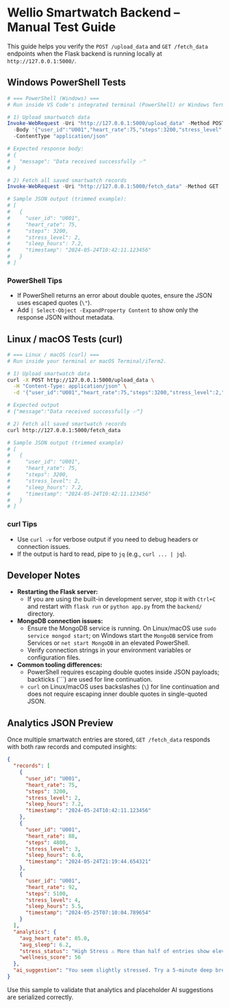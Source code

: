 # Wellio Smartwatch Backend – Manual Test Guide

This guide helps you verify the `POST /upload_data` and `GET /fetch_data` endpoints when the Flask backend is running locally at `http://127.0.0.1:5000/`.

## Windows PowerShell Tests
```powershell
# === PowerShell (Windows) ===
# Run inside VS Code's integrated terminal (PowerShell) or Windows Terminal.

# 1) Upload smartwatch data
Invoke-WebRequest -Uri "http://127.0.0.1:5000/upload_data" -Method POST `
  -Body '{"user_id":"U001","heart_rate":75,"steps":3200,"stress_level":2,"sleep_hours":7.2}' `
  -ContentType "application/json"

# Expected response body:
# {
#   "message": "Data received successfully ✅"
# }

# 2) Fetch all saved smartwatch records
Invoke-WebRequest -Uri "http://127.0.0.1:5000/fetch_data" -Method GET

# Sample JSON output (trimmed example):
# [
#   {
#     "user_id": "U001",
#     "heart_rate": 75,
#     "steps": 3200,
#     "stress_level": 2,
#     "sleep_hours": 7.2,
#     "timestamp": "2024-05-24T10:42:11.123456"
#   }
# ]
```

### PowerShell Tips
- If PowerShell returns an error about double quotes, ensure the JSON uses escaped quotes (`\"`).
- Add `| Select-Object -ExpandProperty Content` to show only the response JSON without metadata.

## Linux / macOS Tests (curl)
```bash
# === Linux / macOS (curl) ===
# Run inside your terminal or macOS Terminal/iTerm2.

# 1) Upload smartwatch data
curl -X POST http://127.0.0.1:5000/upload_data \
  -H "Content-Type: application/json" \
  -d '{"user_id":"U001","heart_rate":75,"steps":3200,"stress_level":2,"sleep_hours":7.2}'

# Expected output
# {"message":"Data received successfully ✅"}

# 2) Fetch all saved smartwatch records
curl http://127.0.0.1:5000/fetch_data

# Sample JSON output (trimmed example)
# [
#   {
#     "user_id": "U001",
#     "heart_rate": 75,
#     "steps": 3200,
#     "stress_level": 2,
#     "sleep_hours": 7.2,
#     "timestamp": "2024-05-24T10:42:11.123456"
#   }
# ]
```

### curl Tips
- Use `curl -v` for verbose output if you need to debug headers or connection issues.
- If the output is hard to read, pipe to `jq` (e.g., `curl ... | jq`).

## Developer Notes
- **Restarting the Flask server:**
  - If you are using the built-in development server, stop it with `Ctrl+C` and restart with `flask run` or `python app.py` from the `backend/` directory.
- **MongoDB connection issues:**
  - Ensure the MongoDB service is running. On Linux/macOS use `sudo service mongod start`; on Windows start the `MongoDB` service from Services or `net start MongoDB` in an elevated PowerShell.
  - Verify connection strings in your environment variables or configuration files.
- **Common tooling differences:**
  - PowerShell requires escaping double quotes inside JSON payloads; backticks (`\``) are used for line continuation.
  - `curl` on Linux/macOS uses backslashes (`\`) for line continuation and does not require escaping inner double quotes in single-quoted JSON.

## Analytics JSON Preview

Once multiple smartwatch entries are stored, `GET /fetch_data` responds with both raw records and computed insights:

```json
{
  "records": [
    {
      "user_id": "U001",
      "heart_rate": 75,
      "steps": 3200,
      "stress_level": 2,
      "sleep_hours": 7.2,
      "timestamp": "2024-05-24T10:42:11.123456"
    },
    {
      "user_id": "U001",
      "heart_rate": 88,
      "steps": 4800,
      "stress_level": 3,
      "sleep_hours": 6.0,
      "timestamp": "2024-05-24T21:19:44.654321"
    },
    {
      "user_id": "U001",
      "heart_rate": 92,
      "steps": 5100,
      "stress_level": 4,
      "sleep_hours": 5.5,
      "timestamp": "2024-05-25T07:10:04.789654"
    }
  ],
  "analytics": {
    "avg_heart_rate": 85.0,
    "avg_sleep": 6.2,
    "stress_status": "High Stress ⚠️ More than half of entries show elevated stress.",
    "wellness_score": 56
  },
  "ai_suggestion": "You seem slightly stressed. Try a 5-minute deep breathing exercise."
}
```

Use this sample to validate that analytics and placeholder AI suggestions are serialized correctly.
